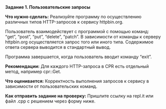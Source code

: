 **Задание 1. Пользовательские запросы**

**Что нужно сделать:** Реализуйте программу по осуществлению различных типов HTTP-запросов к сервису httpbin.org.

Пользователь взаимодействует с программой с помощью команд: “get”, “post”, “put”, “delete”, “patch”. В зависимости от команды к серверу httpbin.org осуществляется запрос того или иного типа. Содержимое ответа сервера выводится в стандартный вывод.

Программа завершается, когда пользователь вводит команду “exit”.

**Рекомендации:** Для каждого HTTP-запроса в CPR есть отдельный метод, например cpr::Get.

**Что оценивается:** Корректность выполнения запросов к сервису в зависимости от пользовательских команд.

**Как отправить задание на проверку:** Пришлите ссылку на repl.it или файл .срр с решением через форму ниже.